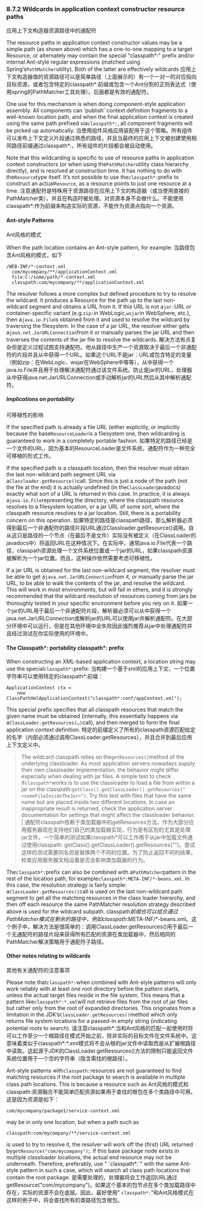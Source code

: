 ### 8.7.2 Wildcards in application context constructor resource paths
应用上下文构造器资源路径中的通配符

The resource paths in application context constructor values may be a simple path \(as shown above\) which has a one-to-one mapping to a target Resource, or alternately may contain the special "classpath\*:" prefix and/or internal Ant-style regular expressions \(matched using Spring’s`PathMatcher`utility\). Both of the latter are effectively wildcards
应用上下文构造器值的资源路径可以是简单路径（上面展示的）有一个一对一的对应指向目标资源，或者包含特定的classpath*:前缀或包含一个Ant分割的正则表达式（使用spring的PathMatcher工具处理）。后面都是有效的通配符。

One use for this mechanism is when doing component-style application assembly. All components can 'publish' context definition fragments to a well-known location path, and when the final application context is created using the same path prefixed via`classpath*:`, all component fragments will be picked up automatically.
当使用组件风格应用装配用于这个策略。所有组件可以发布上下文定义片段通过熟悉的路径，并且当最终的应用上下文被创建使用相同路径前缀通过classpath*:，所有组件的片段都会被自动使用。

Note that this wildcarding is specific to use of resource paths in application context constructors \(or when using the`PathMatcher`utility class hierarchy directly\), and is resolved at construction time. It has nothing to do with the`Resource`type itself. It’s not possible to use the`classpath*:`prefix to construct an actual`Resource`, as a resource points to just one resource at a time.
注意通配符是特殊用于资源路径在应用上下文的构造器（或当使用直接的PathMatcher类），并且在构造时被处理。对资源本身不会做什么。不能使用classpath*:作为前缀来构造实际的资源，不能作为资源点指向一个资源。

#### Ant-style Patterns
Ant风格的模式

When the path location contains an Ant-style pattern, for example:
当路径包含Ant风格的模式，如下

```
/WEB-INF/*-context.xml
  com/mycompany/**/applicationContext.xml
  file:C:/some/path/*-context.xml
  classpath:com/mycompany/**/applicationContext.xml
```

The resolver follows a more complex but defined procedure to try to resolve the wildcard. It produces a Resource for the path up to the last non-wildcard segment and obtains a URL from it. If this URL is not a`jar:`URL or container-specific variant \(e.g.`zip:`in WebLogic,`wsjar`in WebSphere, etc.\), then a`java.io.File`is obtained from it and used to resolve the wildcard by traversing the filesystem. In the case of a jar URL, the resolver either gets a`java.net.JarURLConnection`from it or manually parses the jar URL and then traverses the contents of the jar file to resolve the wildcards.
解决方法有点复杂但是定义过程试图支持通配符。他从路径中生产一个资源取决于最后一个非通配符的片段并且从中获得一个URL。如果这个URL不是jar：URL或包含特定的变量（例如zip：在WebLogic、wsjar在WebSphere中等等），从中获得一个java.io.File并且用于处理解决通配符通过该文件系统。防止是jar的URL，处理器从中获得java.net.JarURLConnection或手动解析jar的URL然后从其中解析通配符。

##### Implications on portability
可移植性的影响

If the specified path is already a file URL \(either explicitly, or implicitly because the base`ResourceLoader`is a filesystem one, then wildcarding is guaranteed to work in a completely portable fashion.
如果特定的路径已经是一个文件的URL，因为基本的ResourceLoader是文件系统，通配符作为一种完全可移植的形式工作。

If the specified path is a classpath location, then the resolver must obtain the last non-wildcard path segment URL via a`Classloader.getResource()`call. Since this is just a node of the path \(not the file at the end\) it is actually undefined \(in the`ClassLoader`javadocs\) exactly what sort of a URL is returned in this case. In practice, it is always a`java.io.File`representing the directory, where the classpath resource resolves to a filesystem location, or a jar URL of some sort, where the classpath resource resolves to a jar location. Still, there is a portability concern on this operation.
如果特定的路径是classpath路径，那么解析器必须得到最后一个非通配符的路径片段URL通过Classloader.getResource()调用。自从这只是路径的一个节点（在最后不是文件）实际没有被定义（在ClassLoader的javadocs中）将返回URL在这种情况下。在实际中，通常java.io.File代表一个路径，classpath资源处理一个文件系统位置或一个jar的URL，如果classpath资源被解析为一个jar位置。而且，这种操作依然需要考虑可移植性。

If a jar URL is obtained for the last non-wildcard segment, the resolver must be able to get a`java.net.JarURLConnection`from it, or manually parse the jar URL, to be able to walk the contents of the jar, and resolve the wildcard. This will work in most environments, but will fail in others, and it is strongly recommended that the wildcard resolution of resources coming from jars be thoroughly tested in your specific environment before you rely on it.
如果一个jar的URL用于最后一个非通配符片段，解析器必须可以从中获得一个java.net.JarURLConnection或解析jar的URL可以使用jar并解析通配符。在大部分环境中可以运行，但是在其他环境中会失败因此强烈推荐从jar中处理通配符并且经过测试在你实际使用的环境中。

#### The Classpath\*: portability classpath\*: prefix

When constructing an XML-based application context, a location string may use the special`classpath*:`prefix:
当构建一个基于xml的应用上下文，一个位置字符串可以使用特定的classpath*:前缀：


```
ApplicationContext ctx =
    new ClassPathXmlApplicationContext("classpath*:conf/appContext.xml");
```

This special prefix specifies that all classpath resources that match the given name must be obtained \(internally, this essentially happens via a`ClassLoader.getResources(…​)`call\), and then merged to form the final application context definition.
特定的前缀定义了所有的classpath资源匹配给定的名字（内部必须通过调用ClassLoader.getResources），并且合并到最后应用上下文定义中。

> The wildcard classpath relies on the`getResources()`method of the underlying classloader. As most application servers nowadays supply their own classloader implementation, the behavior might differ especially when dealing with jar files. A simple test to check if`classpath*`works is to use the classloader to load a file from within a jar on the classpath:`getClass().getClassLoader().getResources("<someFileInsideTheJar>")`. Try this test with files that have the same name but are placed inside two different locations. In case an inappropriate result is returned, check the application server documentation for settings that might affect the classloader behavior. |
通配符classpath依赖于类加载器中的getResources方法。作为大部分应用服务器现在支持他们自己的类加载器实现，行为是有区别的尤其是处理jar文件。一个简单的测试如果classpath*可以工作用于从jar中加载文件通过使用classpath: getClass().getClassLoader().getResources("<someFileInsideTheJar>")。尝试这样的测试需要同名但是替换两个不同的位置。为了防止返回不同的结果，检查应用服务器文档设置是否会影响类加载器的行为。

The`classpath*:`prefix can also be combined with a`PathMatcher`pattern in the rest of the location path, for example`classpath*:META-INF/*-beans.xml`. In this case, the resolution strategy is fairly simple: a`ClassLoader.getResources()`call is used on the last non-wildcard path segment to get all the matching resources in the class loader hierarchy, and then off each resource the same PathMatcher resolution strategy described above is used for the wildcard subpath.
classpath*前缀也可以组合通过PathMatcher模式在剩余的路径中，例如classpath*:META-INF/*-beans.xml。这个例子中，解决方法是很简单的：调用ClassLoader.getResources()用于最后一个无通配符的路径片段来获得所有匹配的资源在类加载器中，然后相同的PathMatcher解决策略用于通配符子路径。

#### Other notes relating to wildcards
其他有关通配符的注意事项

Please note that`classpath*:`when combined with Ant-style patterns will only work reliably with at least one root directory before the pattern starts, unless the actual target files reside in the file system. This means that a pattern like`classpath*:*.xml`will not retrieve files from the root of jar files but rather only from the root of expanded directories. This originates from a limitation in the JDK’s`ClassLoader.getResources()`method which only returns file system locations for a passed-in empty string \(indicating potential roots to search\).
请注意classpath*:当和Ant风格的匹配一起使用时将可以工作至少一个根路径在模式开始之前，除非实际的目标文件在文件系统中。这意味着类似于classpath*:*.xml模式将不会从根的jar文件中读取而是从扩展根路径中读取。这起源于JDK的ClassLoader.getResources()方法的限制只能返回文件系统位置用于一个空的字符串（隐含需找的根路径）。

Ant-style patterns with`classpath:`resources are not guaranteed to find matching resources if the root package to search is available in multiple class path locations. This is because a resource such as
Ant风格的模式和classpath:资源融合不能简单匹配资源如果用于查找的根包在多个类路径中可用。这是因为资源是如下：

```
com/mycompany/package1/service-context.xml
```

may be in only one location, but when a path such as

```
classpath:com/mycompany/**/service-context.xml
```

is used to try to resolve it, the resolver will work off the \(first\) URL returned by`getResource("com/mycompany")`;. If this base package node exists in multiple classloader locations, the actual end resource may not be underneath. Therefore, preferably, use " \`classpath\*:\`" with the same Ant-style pattern in such a case, which will search all class path locations that contain the root package.
是需要处理的，处理器将会工作返回URL通过getResource("com/mycompany")。如果这个基本的包节点在多个类加载路径中存在，实际的资源不会在底层。因此，最好使用" `classpath*:`"和Ant风格模式在这样的例子中，将会查找所有的类路径包含根包。

